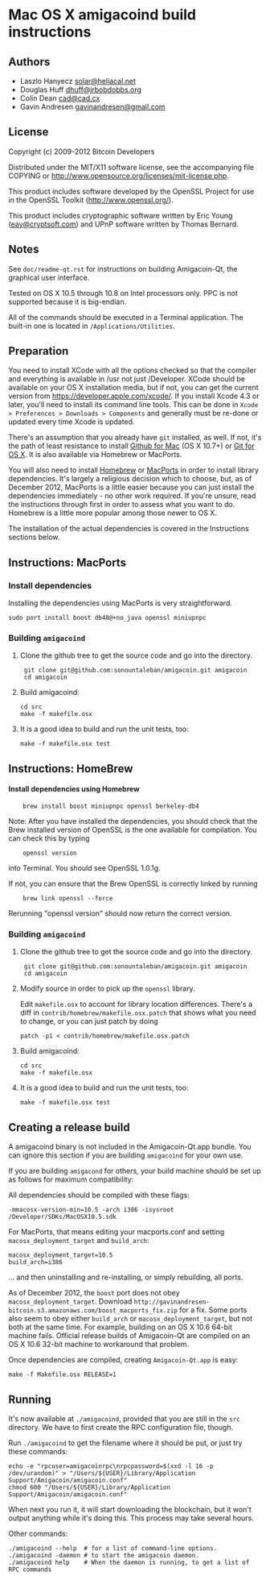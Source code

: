 Mac OS X amigacoind build instructions
====================================

Authors
-------

* Laszlo Hanyecz <solar@heliacal.net>
* Douglas Huff <dhuff@jrbobdobbs.org>
* Colin Dean <cad@cad.cx>
* Gavin Andresen <gavinandresen@gmail.com>

License
-------

Copyright (c) 2009-2012 Bitcoin Developers

Distributed under the MIT/X11 software license, see the accompanying
file COPYING or http://www.opensource.org/licenses/mit-license.php.

This product includes software developed by the OpenSSL Project for use in
the OpenSSL Toolkit (http://www.openssl.org/).

This product includes cryptographic software written by
Eric Young (eay@cryptsoft.com) and UPnP software written by Thomas Bernard.

Notes
-----

See `doc/readme-qt.rst` for instructions on building Amigacoin-Qt, the
graphical user interface.

Tested on OS X 10.5 through 10.8 on Intel processors only. PPC is not
supported because it is big-endian.

All of the commands should be executed in a Terminal application. The
built-in one is located in `/Applications/Utilities`.

Preparation
-----------

You need to install XCode with all the options checked so that the compiler
and everything is available in /usr not just /Developer. XCode should be
available on your OS X installation media, but if not, you can get the
current version from https://developer.apple.com/xcode/. If you install
Xcode 4.3 or later, you'll need to install its command line tools. This can
be done in `Xcode > Preferences > Downloads > Components` and generally must
be re-done or updated every time Xcode is updated.

There's an assumption that you already have `git` installed, as well. If
not, it's the path of least resistance to install [Github for Mac](https://mac.github.com/)
(OS X 10.7+) or
[Git for OS X](https://code.google.com/p/git-osx-installer/). It is also
available via Homebrew or MacPorts.

You will also need to install [Homebrew](http://mxcl.github.io/homebrew/)
or [MacPorts](https://www.macports.org/) in order to install library
dependencies. It's largely a religious decision which to choose, but, as of
December 2012, MacPorts is a little easier because you can just install the
dependencies immediately - no other work required. If you're unsure, read
the instructions through first in order to assess what you want to do.
Homebrew is a little more popular among those newer to OS X.

The installation of the actual dependencies is covered in the Instructions
sections below.

Instructions: MacPorts
----------------------

### Install dependencies

Installing the dependencies using MacPorts is very straightforward.

    sudo port install boost db48@+no_java openssl miniupnpc

### Building `amigacoind`

1. Clone the github tree to get the source code and go into the directory.

        git clone git@github.com:sonountaleban/amigacoin.git amigacoin
        cd amigacoin

2.  Build amigacoind:

        cd src
        make -f makefile.osx

3.  It is a good idea to build and run the unit tests, too:

        make -f makefile.osx test

Instructions: HomeBrew
----------------------

#### Install dependencies using Homebrew

        brew install boost miniupnpc openssl berkeley-db4

Note: After you have installed the dependencies, you should check that the Brew installed version of OpenSSL is the one available for compilation. You can check this by typing

        openssl version

into Terminal. You should see OpenSSL 1.0.1g.

If not, you can ensure that the Brew OpenSSL is correctly linked by running

        brew link openssl --force

Rerunning "openssl version" should now return the correct version.

### Building `amigacoind`

1. Clone the github tree to get the source code and go into the directory.

        git clone git@github.com:sonountaleban/amigacoin.git amigacoin
        cd amigacoin

2.  Modify source in order to pick up the `openssl` library.

    Edit `makefile.osx` to account for library location differences. There's a
    diff in `contrib/homebrew/makefile.osx.patch` that shows what you need to
    change, or you can just patch by doing

        patch -p1 < contrib/homebrew/makefile.osx.patch

3.  Build amigacoind:

        cd src
        make -f makefile.osx

4.  It is a good idea to build and run the unit tests, too:

        make -f makefile.osx test

Creating a release build
------------------------

A amigacoind binary is not included in the Amigacoin-Qt.app bundle. You can ignore
this section if you are building `amigacoind` for your own use.

If you are building `amigacond` for others, your build machine should be set up
as follows for maximum compatibility:

All dependencies should be compiled with these flags:

    -mmacosx-version-min=10.5 -arch i386 -isysroot /Developer/SDKs/MacOSX10.5.sdk

For MacPorts, that means editing your macports.conf and setting
`macosx_deployment_target` and `build_arch`:

    macosx_deployment_target=10.5
    build_arch=i386

... and then uninstalling and re-installing, or simply rebuilding, all ports.

As of December 2012, the `boost` port does not obey `macosx_deployment_target`.
Download `http://gavinandresen-bitcoin.s3.amazonaws.com/boost_macports_fix.zip`
for a fix. Some ports also seem to obey either `build_arch` or
`macosx_deployment_target`, but not both at the same time. For example, building
on an OS X 10.6 64-bit machine fails. Official release builds of Amigacoin-Qt are
compiled on an OS X 10.6 32-bit machine to workaround that problem.

Once dependencies are compiled, creating `Amigacoin-Qt.app` is easy:

    make -f Makefile.osx RELEASE=1

Running
-------

It's now available at `./amigacoind`, provided that you are still in the `src`
directory. We have to first create the RPC configuration file, though.

Run `./amigacoind` to get the filename where it should be put, or just try these
commands:

    echo -e "rpcuser=amigacoinrpc\nrpcpassword=$(xxd -l 16 -p /dev/urandom)" > "/Users/${USER}/Library/Application Support/Amigacoin/amigacoin.conf"
    chmod 600 "/Users/${USER}/Library/Application Support/Amigacoin/amigacoin.conf"

When next you run it, it will start downloading the blockchain, but it won't
output anything while it's doing this. This process may take several hours.

Other commands:

    ./amigacoind --help  # for a list of command-line options.
    ./amigacoind -daemon # to start the amigacoin daemon.
    ./amigacoind help    # When the daemon is running, to get a list of RPC commands
